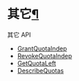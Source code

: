 ---
---

# 其它[¶](#api-misc "永久链接至标题")

其它 API

*   [GrantQuotaIndep](grant_quota_indep.html)
*   [RevokeQuotaIndep](revoke_quota_indep.html)
*   [GetQuotaLeft](get_quota_left.html)
*   [DescribeQuotas](describe_quotas.html)
